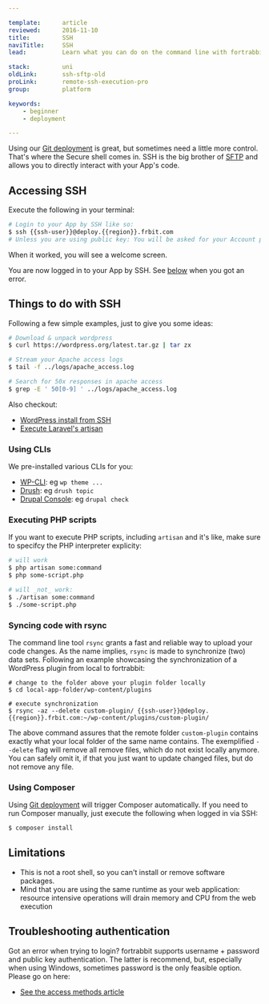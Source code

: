 ```yaml
---

template:      article
reviewed:      2016-11-10
title:         SSH
naviTitle:     SSH
lead:          Learn what you can do on the command line with fortrabbit Apps.

stack:         uni
oldLink:       ssh-sftp-old
proLink:       remote-ssh-execution-pro
group:         platform

keywords:
    - beginner
    - deployment

---
```


Using our [Git deployment](git-deployment) is great, but sometimes need a little more control. That's where the Secure shell comes in. SSH is the big brother of [SFTP](sftp-uni) and allows you to directly interact with your App's code.


## Accessing SSH

Execute the following in your terminal:

```bash
# Login to your App by SSH like so:
$ ssh {{ssh-user}}@deploy.{{region}}.frbit.com
# Unless you are using public key: You will be asked for your Account password
```

When it worked, you will see a welcome screen.

<!-- TODO: dump example of SSH screen (this is marketing) -->

You are now logged in to your App by SSH. See [below](#toc-troubleshooting-authentication) when you got an error.

## Things to do with SSH

Following a few simple examples, just to give you some ideas:

```bash
# Download & unpack wordpress
$ curl https://wordpress.org/latest.tar.gz | tar zx

# Stream your Apache access logs
$ tail -f ../logs/apache_access.log

# Search for 50x responses in apache access
$ grep -E ' 50[0-9] ' ../logs/apache_access.log
```

Also checkout:

* [WordPress install from SSH](install-wordpress-4-uni#toc-installing-wordpress-with-ssh)
* [Execute Laravel's artisan](install-laravel-5-uni#toc-migrate-amp-other-artisan-commands)


### Using CLIs

We pre-installed various CLIs for you:

* [WP-CLI](http://wp-cli.org/): eg `wp theme ...`
* [Drush](http://www.drush.org/en/master/): eg `drush topic`
* [Drupal Console](https://www.drupal.org/project/console): eg `drupal check`


### Executing PHP scripts

If you want to execute PHP scripts, including `artisan` and it's like, make sure to specifcy the PHP interpreter explicity:

```bash
# will work
$ php artisan some:command
$ php some-script.php

# will _not_ work:
$ ./artisan some:command
$ ./some-script.php
```

### Syncing code with rsync

The command line tool `rsync` grants a fast and reliable way to upload your code changes. As the name implies, `rsync` is made to synchronize (two) data sets. Following an example showcasing the synchronization of a WordPress plugin from local to fortrabbit:

```shell
# change to the folder above your plugin folder locally
$ cd local-app-folder/wp-content/plugins

# execute synchronization
$ rsync -az --delete custom-plugin/ {{ssh-user}}@deploy.{{region}}.frbit.com:~/wp-content/plugins/custom-plugin/
```

The above command assures that the remote folder `custom-plugin` contains exactly what your local folder of the same name contains. The exemplified `--delete` flag will remove all remove files, which do not exist locally anymore. You can safely omit it, if that you just want to update changed files, but do not remove any file.


### Using Composer

<!-- TODO: write some more about Composer here and the alternative way to trigger Composer via Git … -->

Using [Git deployment](git-deployment) will trigger Composer automatically. If you need to run Composer manually, just execute the following when logged in via SSH:

```bash
$ composer install
```

## Limitations

* This is not a root shell, so you can't install or remove software packages.
* Mind that you are using the same runtime as your web application: resource intensive operations will drain memory and CPU from the web execution


## Troubleshooting authentication

Got an error when trying to login? fortrabbit supports username + password and public key authentication. The latter is recommend, but, especially when using Windows, sometimes password is the only feasible option. Please go on here:

* [See the access methods article](access-methods)
